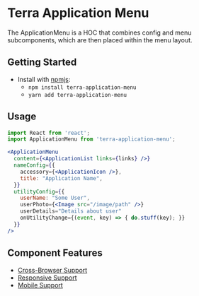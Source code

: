 # Terra Application Menu

The ApplicationMenu is a HOC that combines config and menu subcomponents, which are then placed within the menu layout.

## Getting Started

- Install with [npmjs](https://www.npmjs.com):
  - `npm install terra-application-menu`
  - `yarn add terra-application-menu`

## Usage

```jsx
import React from 'react';
import ApplicationMenu from 'terra-application-menu';

<ApplicationMenu
  content={<ApplicationList links={links} />}
  nameConfig={{
    accessory={<ApplicationIcon />},
    title: "Application Name",
  }}
  utilityConfig={{
    userName: "Some User",
    userPhoto={<Image src="/image/path" />}
    userDetails="Details about user"
    onUtilityChange={(event, key) => { do.stuff(key); }}
  }}
/>
```

## Component Features
* [Cross-Browser Support](https://github.com/cerner/terra-core/wiki/Component-Features#cross-browser-support)
* [Responsive Support](https://github.com/cerner/terra-core/wiki/Component-Features#responsive-support)
* [Mobile Support](https://github.com/cerner/terra-core/wiki/Component-Features#mobile-support)
